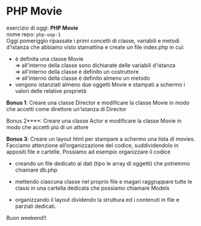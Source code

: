 # PHP Movie

esercizio di oggi: **PHP Movie**  
nome repo: `php-oop-1`  
Oggi pomeriggio ripassate i primi concetti di classe, variabili e metodi d'istanza che abbiamo visto stamattina e create un file index.php in cui:

- è definita una classe Movie  
  => all'interno della classe sono dichiarate delle variabili d'istanza  
  => all'interno della classe è definito un costruttore  
  => all'interno della classe è definito almeno un metodo
- vengono istanziati almeno due oggetti Movie e stampati a schermo i valori delle relative proprietà

**Bonus 1**:
Creare una classe Director e modificare la classe Movie in modo che accetti come direttore un'istanza di Director

Bonus 2\*\*\*\*:
Creare una classe Actor e modificare la classe Movie in modo che accetti piú di un attore

**Bonus 3**:
Creare un layout html per stampare a schermo una lista di movies.
Facciamo attenzione all’organizzazione del codice, suddividendolo in appositi file e cartelle. Possiamo ad esempio organizzare il codice

- creando un file dedicato ai dati (tipo le array di oggetti) che potremmo chiamare db.php

- mettendo ciascuna classe nel proprio file e magari raggruppare tutte le classi in una cartella dedicata che possiamo chiamare Models

- organizzando il layout dividendo la struttura ed i contenuti in file e parziali dedicati.

Buon weekend!!
